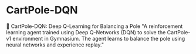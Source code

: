 # CartPole-DQN
🚀 CartPole-DQN: Deep Q-Learning for Balancing a Pole "A reinforcement learning agent trained using Deep Q-Networks (DQN) to solve the CartPole-v1 environment in Gymnasium. The agent learns to balance the pole using neural networks and experience replay."  
